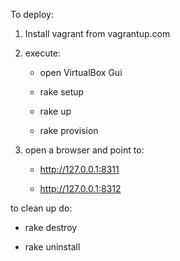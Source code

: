 To deploy:

1. Install vagrant from vagrantup.com
2. execute:
     * open VirtualBox Gui

     * rake setup

     * rake up

     * rake provision

4. open a browser and point to:

   * http://127.0.0.1:8311

   * http://127.0.0.1:8312


to clean up do:

   * rake destroy

   * rake uninstall